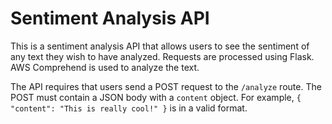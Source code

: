 # Sentiment Analysis API

This is a sentiment analysis API that allows users to see the sentiment of any text they wish to have analyzed. Requests
are processed using Flask. AWS Comprehend is used to analyze the text.

The API requires that users send a POST request to the `/analyze` route. The POST must contain a JSON body with a
`content` object. For example, `{ "content": "This is really cool!" }` is in a valid format.
